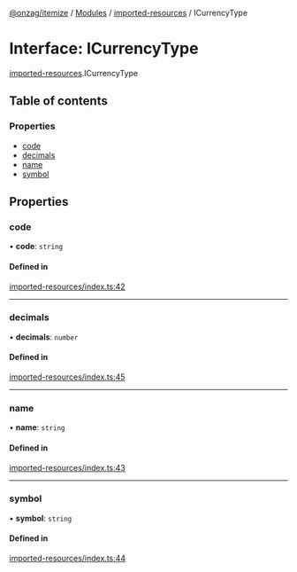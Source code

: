 [@onzag/itemize](../README.md) / [Modules](../modules.md) / [imported-resources](../modules/imported_resources.md) / ICurrencyType

# Interface: ICurrencyType

[imported-resources](../modules/imported_resources.md).ICurrencyType

## Table of contents

### Properties

- [code](imported_resources.ICurrencyType.md#code)
- [decimals](imported_resources.ICurrencyType.md#decimals)
- [name](imported_resources.ICurrencyType.md#name)
- [symbol](imported_resources.ICurrencyType.md#symbol)

## Properties

### code

• **code**: `string`

#### Defined in

[imported-resources/index.ts:42](https://github.com/onzag/itemize/blob/59702dd5/imported-resources/index.ts#L42)

___

### decimals

• **decimals**: `number`

#### Defined in

[imported-resources/index.ts:45](https://github.com/onzag/itemize/blob/59702dd5/imported-resources/index.ts#L45)

___

### name

• **name**: `string`

#### Defined in

[imported-resources/index.ts:43](https://github.com/onzag/itemize/blob/59702dd5/imported-resources/index.ts#L43)

___

### symbol

• **symbol**: `string`

#### Defined in

[imported-resources/index.ts:44](https://github.com/onzag/itemize/blob/59702dd5/imported-resources/index.ts#L44)
